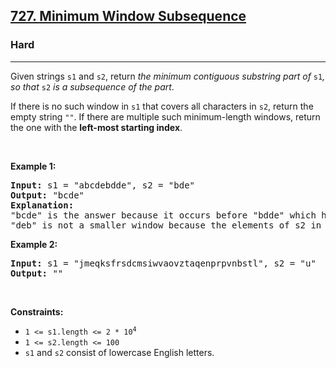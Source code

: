 <h2><a href="https://leetcode.com/problems/minimum-window-subsequence">727. Minimum Window Subsequence</a></h2><h3>Hard</h3><hr><p>Given strings <code>s1</code> and <code>s2</code>, return <em>the minimum contiguous&nbsp;substring part of </em><code>s1</code><em>, so that </em><code>s2</code><em> is a subsequence of the part</em>.</p>

<p>If there is no such window in <code>s1</code> that covers all characters in <code>s2</code>, return the empty string <code>&quot;&quot;</code>. If there are multiple such minimum-length windows, return the one with the <strong>left-most starting index</strong>.</p>

<p>&nbsp;</p>
<p><strong class="example">Example 1:</strong></p>

<pre>
<strong>Input:</strong> s1 = &quot;abcdebdde&quot;, s2 = &quot;bde&quot;
<strong>Output:</strong> &quot;bcde&quot;
<strong>Explanation:</strong> 
&quot;bcde&quot; is the answer because it occurs before &quot;bdde&quot; which has the same length.
&quot;deb&quot; is not a smaller window because the elements of s2 in the window must occur in order.
</pre>

<p><strong class="example">Example 2:</strong></p>

<pre>
<strong>Input:</strong> s1 = &quot;jmeqksfrsdcmsiwvaovztaqenprpvnbstl&quot;, s2 = &quot;u&quot;
<strong>Output:</strong> &quot;&quot;
</pre>

<p>&nbsp;</p>
<p><strong>Constraints:</strong></p>

<ul>
	<li><code>1 &lt;= s1.length &lt;= 2 * 10<sup>4</sup></code></li>
	<li><code>1 &lt;= s2.length &lt;= 100</code></li>
	<li><code>s1</code> and <code>s2</code> consist of lowercase English letters.</li>
</ul>
